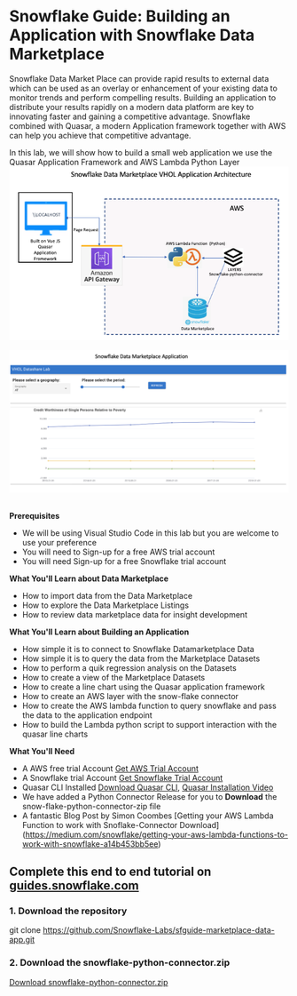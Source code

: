 # Snowflake Guide: Building an Application with Snowflake Data Marketplace
Snowflake Data Market Place can provide rapid results to external data which can be used as an overlay or enhancement of your existing data to monitor trends and perform compelling results. Building an application to distribute your results rapidly on a modern data platform are key to innovating faster and gaining a competitive advantage. Snowflake combined with Quasar, a modern Application framework together with AWS can help you achieve that competitive advantage. 

In this lab, we will show how to build a small web application we use the Quasar Application Framework and AWS Lambda Python Layer 
![Architecture](/media/DataM.png)

![App Image](/media/vue-final.png)

## 
**Prerequisites**
* We will be using Visual Studio Code in this lab but you are welcome to use your preference
* You will need to Sign-up for a free AWS trial account
* You will need Sign-up for a free Snowflake trial account

**What You'll Learn about Data Marketplace**
*	How to import data from the Data Marketplace
*	How to explore the Data Marketplace Listings
*	How to review data marketplace data for insight development

**What You'll Learn about Building an Application**
*	How simple it is to connect to Snowflake Datamarketplace Data
*	How simple it is to query the data from the Marketplace Datasets
*	How to perform a quik regression analysis on the Datasets
*	How to create a view of the Marketplace Datasets
*	How to create a line chart using the Quasar application framework
*	How to create an AWS layer with the snow-flake connector 
*	How to create the AWS lambda function to query snowflake and pass the data to the application endpoint
*	How to build the Lambda python script to support interaction with the quasar line charts 

**What You'll Need**
* A AWS free trial Account [Get AWS Trial Account](https://aws.amazon.com/free/?all-free-tier.sort-by=item.additionalFields.SortRank&all-free-tier.sort-order=asc&awsf.Free%20Tier%20Types=*all&awsf.Free%20Tier%20Categories=*all)
* A Snowflake trial Account [Get Snowflake Trial Account](https://signup.snowflake.com/?_ga=2.216496658.583434456.1619544527-1296939414.1603389593)
* Quasar CLI Installed [Download Quasar CLI](https://quasar.dev/start/pick-quasar-flavour/), [Quasar Installation Video](https://www.youtube.com/watch?v=BK66mQTSl7U)
* We have added a Python Connector Release for you to **Download** the snow-flake-python-connector-zip file 
* A fantastic Blog Post by Simon Coombes [Getting your AWS Lambda Function to work with Snoflake-Connector Download] (https://medium.com/snowflake/getting-your-aws-lambda-functions-to-work-with-snowflake-a14b453bb5ee)

## Complete this end to end tutorial on [guides.snowflake.com](https://guides.snowflake.com/guide)


### 1. Download the repository
git clone https://github.com/Snowflake-Labs/sfguide-marketplace-data-app.git

### 2. Download the snowflake-python-connector.zip
[Download snowflake-python-connector.zip](https://github.com/Snowflake-Labs/sfguide-marketplace-data-app/releases/tag/v1)







